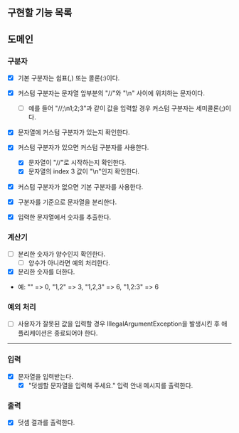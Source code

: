 ## 구현할 기능 목록

## 도메인

### 구분자

- [x] 기본 구분자는 쉼표(,) 또는 콜론(:)이다.
- [x] 커스텀 구분자는 문자열 앞부분의 "//"와 "\n" 사이에 위치하는 문자이다.
    - [ ] 예를 들어 "//;\n1;2;3"과 같이 값을 입력할 경우 커스텀 구분자는 세미콜론(;)이다.

- [x] 문자열에 커스텀 구분자가 있는지 확인한다.
- [x] 커스텀 구분자가 있으면 커스텀 구분자를 사용한다.
    - [x] 문자열이 "//"로 시작하는지 확인한다.
    - [x] 문자열의 index 3 값이 "\n"인지 확인한다.
- [x] 커스텀 구분자가 없으면 기본 구분자를 사용한다.

- [x] 구분자를 기준으로 문자열을 분리한다.

- [x] 입력한 문자열에서 숫자를 추출한다.

### 계산기

- [ ] 분리한 숫자가 양수인지 확인한다.
    - [ ] 양수가 아니라면 예외 처리한다.
- [x] 분리한 숫자를 더한다.

- 예: "" => 0, "1,2" => 3, "1,2,3" => 6, "1,2:3" => 6

### 예외 처리

- [ ] 사용자가 잘못된 값을 입력할 경우 IllegalArgumentException을 발생시킨 후 애플리케이션은 종료되어야 한다.

---

### 입력

- [x] 문자열을 입력받는다.
    - [x] "덧셈할 문자열을 입력해 주세요." 입력 안내 메시지를 출력한다.

### 출력

- [x] 덧셈 결과를 출력한다.
